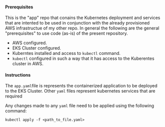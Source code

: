 #### Prerequisites

This is the "app" repo that conains the Kubernetes deployment and services that are intented to be used in conjunction with the already provisioned AWS infrastructue of my other repo. In general the following are the general "prerequisites" to use code (as-is) of the present repository.

 - AWS configured.
 - EKS Cluster configured.
 - Kuberntes installed and access to `kubectl` command.
 - `kubectl` configured in such a way that it has access to the Kuberentes cluster in AWS.

#### Instructions

The `app.yaml`file is represents the containerized application to be deployed to the EKS Cluster.
Other `yaml` files represent kubernetes services that are required

Any changes made to any `yaml` file need to be applied using the following command:

`kubectl apply -f <path_to_file.yaml>`
